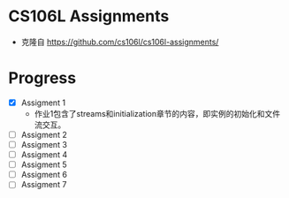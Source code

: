# CS106L Assignments 

- 克隆自 https://github.com/cs106l/cs106l-assignments/

# Progress
- [x] Assigment 1
  - 作业1包含了streams和initialization章节的内容，即实例的初始化和文件流交互。
- [ ] Assigment 2
- [ ] Assigment 3
- [ ] Assigment 4
- [ ] Assigment 5
- [ ] Assigment 6
- [ ] Assigment 7